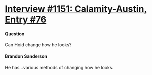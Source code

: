 # [Interview #1151: Calamity-Austin, Entry #76](https://www.theoryland.com/intvmain.php?i=1151#76)

#### Question

Can Hoid change how he looks?

#### Brandon Sanderson

He has...various methods of changing how he looks.

